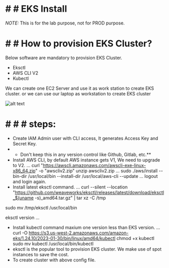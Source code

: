 # # # EKS Install

*NOTE:* This is for the lab purpose, not for PROD purpose.

# # # How to provision EKS Cluster?

Below software are mandatory to provision EKS Cluster.

* Eksctl
* AWS CLI V2
* Kubectl

We can create one EC2 Server and use it as work station to create EKS cluster.
                            or
we can use our laptop as workstation to create EKS cluster

![alt text](ec2-eks.png)

# # # # steps:

* Create IAM Admin user with CLI access, It generates Access Key and Secret Key.
* * Don't keep this in any version control like Github, Gitlab, etc.**
* Install AWS CLI, by default AWS instance gets V1, We need to upgrade to V2.
...
curl "https://awscli.amazonaws.com/awscli-exe-linux-x86_64.zip" -o "awscliv2.zip"
unzip awscliv2.zip
...
sudo ./aws/install --bin-dir /usr/local/bin --install-dir /usr/local/aws-cli --update
...
logout and login again.
* Install latest eksctl command.
...
curl --silent --location "https://github.com/weaveworks/eksctl/releases/latest/download/eksctl_$(uname -s)_amd64.tar.gz" | tar xz -C /tmp

sudo mv /tmp/eksctl /usr/local/bin

eksctl version
...
* Install kubectl command maxium one version less than EKS version.
...
curl -O https://s3.us-west-2.amazonaws.com/amazon-eks/1.24.10/2023-01-30/bin/linux/amd64/kubectl
chmod +x kubectl
sudo mv kubectl /usr/local/bin/kubectl
* eksctl is the popular tool to provision EKS cluster. We make use of spot instances to save the cost.
* To create cluster with above config file.


